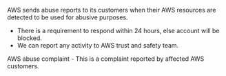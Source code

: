 
AWS sends abuse reports to its customers when their AWS resources are detected to be used for abusive purposes.
- There is a requirement to respond within 24 hours, else account will be blocked.
- We can report any activity to AWS trust and safety team.

AWS abuse complaint - This is a complaint reported by affected AWS customers.